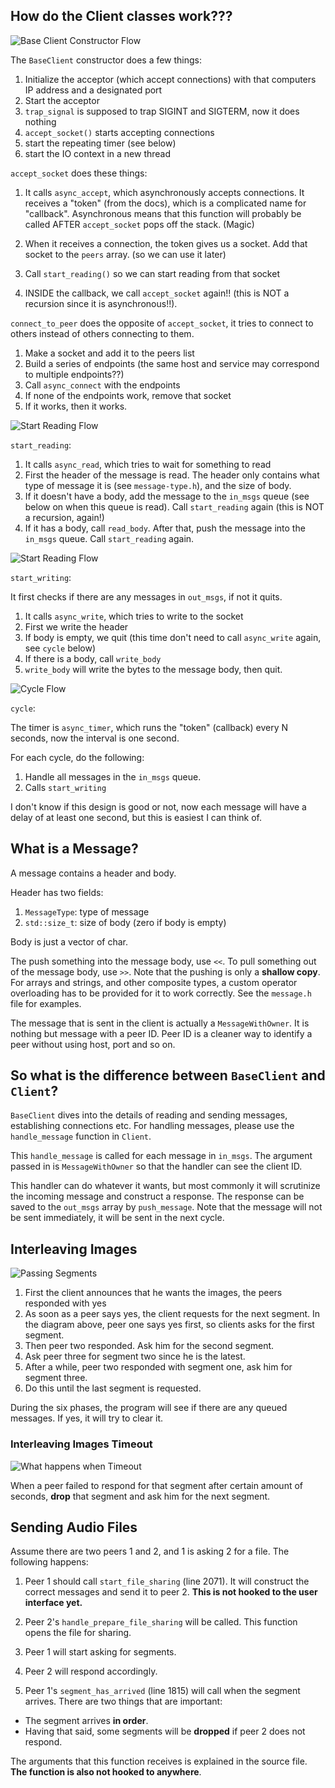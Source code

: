 ## How do the Client classes work???

![Base Client Constructor Flow](./pics/base-client.png)

The `BaseClient` constructor does a few things:

1. Initialize the acceptor (which accept connections) with that computers IP address and a designated port
2. Start the acceptor
3. `trap_signal` is supposed to trap SIGINT and SIGTERM, now it does nothing
4. `accept_socket()` starts accepting connections
5. start the repeating timer (see below)
6. start the IO context in a new thread

`accept_socket` does these things:

1. It calls `async_accept`, which asynchronously accepts connections. It
   receives a "token" (from the docs), which is a complicated name for
   "callback". Asynchronous means that this function will probably be called
   AFTER `accept_socket` pops off the stack. (Magic)

2. When it receives a connection, the token gives us a socket. Add that socket
   to the `peers` array. (so we can use it later)

3. Call `start_reading()` so we can start reading from that socket
4. INSIDE the callback, we call `accept_socket` again!! (this is NOT a recursion
   since it is asynchronous!!).

`connect_to_peer` does the opposite of `accept_socket`, it tries to connect to
others instead of others connecting to them.

1. Make a socket and add it to the peers list
2. Build a series of endpoints (the same host and service may correspond to
   multiple endpoints??)
3. Call `async_connect` with the endpoints
4. If none of the endpoints work, remove that socket
5. If it works, then it works.

![Start Reading Flow](./pics/start_reading.png)

`start_reading`:

1. It calls `async_read`, which tries to wait for something to read
2. First the header of the message is read. The header only contains what type
   of message it is (see `message-type.h`), and the size of body.
3. If it doesn't have a body, add the message to the `in_msgs` queue (see below
   on when this queue is read). Call `start_reading` again (this is NOT a
   recursion, again!)
4. If it has a body, call `read_body`. After that, push the message into the
   `in_msgs` queue. Call `start_reading` again.

![Start Reading Flow](./pics/start_writing.png)

`start_writing`:

It first checks if there are any messages in `out_msgs`, if not it quits.

1. It calls `async_write`, which tries to write to the socket
2. First we write the header
3. If body is empty, we quit (this time don't need to call `async_write`
   again, see `cycle` below)
4. If there is a body, call `write_body`
5. `write_body` will write the bytes to the message body, then quit.

![Cycle Flow](./pics/cycle.png)

`cycle`:

The timer is `async_timer`, which runs the "token" (callback) every N seconds,
now the interval is one second.

For each cycle, do the following:

1. Handle all messages in the `in_msgs` queue.
2. Calls `start_writing`

I don't know if this design is good or not, now each message will have a delay
of at least one second, but this is easiest I can think of.

## What is a Message?

A message contains a header and body.

Header has two fields:

1. `MessageType`: type of message
2. `std::size_t`: size of body (zero if body is empty)

Body is just a vector of char.

The push something into the message body, use `<<`. To pull something out of the
message body, use `>>`. Note that the pushing is only a **shallow copy**. For
arrays and strings, and other composite types, a custom operator overloading has
to be provided for it to work correctly. See the `message.h` file for examples.

The message that is sent in the client is actually a `MessageWithOwner`. It is
nothing but message with a peer ID. Peer ID is a cleaner way to identify a peer
without using host, port and so on.

## So what is the difference between `BaseClient` and `Client`?

`BaseClient` dives into the details of reading and sending messages,
establishing connections etc. For handling messages, please use the
`handle_message` function in `Client`.

This `handle_message` is called for each message in `in_msgs`. The argument
passed in is `MessageWithOwner` so that the handler can see the client ID.

This handler can do whatever it wants, but most commonly it will scrutinize the
incoming message and construct a response. The response can be saved to the
`out_msgs` array by `push_message`. Note that the message will not be sent
immediately, it will be sent in the next cycle.

## Interleaving Images

![Passing Segments](./pics/image_interleave.png)

1. First the client announces that he wants the images, the peers responded with
   yes
2. As soon as a peer says yes, the client requests for the next segment. In the
   diagram above, peer one says yes first, so clients asks for the first
   segment.
3. Then peer two responded. Ask him for the second segment.
4. Ask peer three for segment two since he is the latest.
5. After a while, peer two responded with segment one, ask him for segment
   three.
6. Do this until the last segment is requested.

During the six phases, the program will see if there are any queued messages. If
yes, it will try to clear it.

### Interleaving Images Timeout

![What happens when Timeout](./pics/timeout.png)

When a peer failed to respond for that segment after certain amount of seconds,
**drop** that segment and ask him for the next segment.

## Sending Audio Files

Assume there are two peers 1 and 2, and 1 is asking 2 for a file. The following
happens:

1. Peer 1 should call `start_file_sharing` (line 2071). It will construct the correct
   messages and send it to peer 2. **This is not hooked to the user interface
   yet.**

2. Peer 2's `handle_prepare_file_sharing` will be called. This function opens
   the file for sharing.

3. Peer 1 will start asking for segments.

4. Peer 2 will respond accordingly.

5. Peer 1's `segment_has_arrived` (line 1815) will call when the segment arrives. There are
   two things that are important:

-  The segment arrives **in order**.
-  Having that said, some segments will be **dropped** if peer 2 does not
   respond.

The arguments that this function receives is explained in the source file.
**The function is also not hooked to anywhere**.

